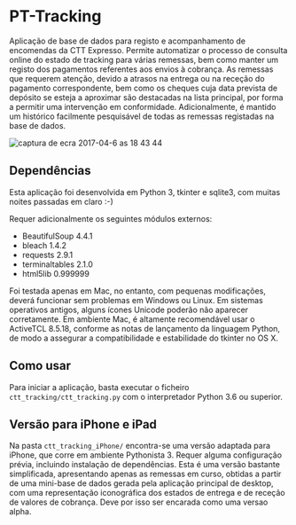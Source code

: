 # PT-Tracking
Aplicação de base de dados para registo e acompanhamento de encomendas da CTT Expresso. Permite automatizar o processo de consulta online do estado de tracking para várias remessas, bem como manter um registo dos pagamentos referentes aos envios à cobrança. As remessas que requerem atenção, devido a atrasos na entrega ou na receção do pagamento correspondente, bem como os cheques cuja data prevista de depósito se esteja a aproximar são destacadas na lista principal, por forma a permitir uma intervenção em conformidade. Adicionalmente, é mantido um histórico facilmente pesquisável de todas as remessas registadas na base de dados.

![captura de ecra 2017-04-6 as 18 43 44](https://cloud.githubusercontent.com/assets/18650184/24768034/13b5f4f4-1af9-11e7-8b8c-5ac8411e5469.png)

## Dependências

Esta aplicação foi desenvolvida em Python 3, tkinter e sqlite3, com muitas noites passadas em claro :-) 

Requer adicionalmente os seguintes módulos externos:

  - BeautifulSoup 4.4.1
  - bleach 1.4.2
  - requests 2.9.1
  - terminaltables 2.1.0
  - html5lib 0.999999
  
Foi testada apenas em Mac, no entanto, com pequenas modificações, deverá funcionar sem problemas em Windows ou Linux. Em sistemas operativos antigos, alguns ícones Unicode poderão não aparecer corretamente. Em ambiente Mac, é altamente recomendável usar o ActiveTCL 8.5.18, conforme as notas de lançamento da linguagem Python, de modo a assegurar a compatibilidade e estabilidade do tkinter no OS X.


## Como usar

Para iniciar a aplicação, basta executar o ficheiro `ctt_tracking/ctt_tracking.py` com o interpretador Python 3.6 ou superior.

## Versão para iPhone e iPad

Na pasta `ctt_tracking_iPhone/` encontra-se uma versão adaptada para iPhone, que corre em ambiente Pythonista 3. Requer alguma configuração prévia, incluindo instalação de dependências. Esta é uma versão bastante simplificada, apresentando apenas as remessas em curso, obtidas a partir de uma mini-base de dados gerada pela aplicação principal de desktop, com uma representação iconográfica dos estados de entrega e de receção de valores de cobrança. Deve por isso ser encarada como uma versao alpha.
